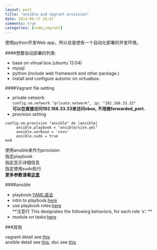 ```yaml
---
layout: post
title: "ansible and vagrant provision"
date: 2014-09-17 16:47
comments: true
categories: [code,vagrant]
---
```


使用python开发Web app，所以总是想有一个自动化部署的开发环境。

####想要自动部署的列表:

* base on vitrual box.(ubuntu 13.04)
* mysql  
* python (include web framework and other package.)  
* install and configure automic on virtualbox.

####Vagrant file setting

* private network  
`config.vm.network "private_network", ip: "192.168.33.33"`  
**可以在直接访问192.168.33.33来访问vbox, 不用做forwarded_port.**  
* provision setting
```
config.vm.provision "ansible" do |ansible|
     ansible.playbook = "ansible/site.yml"
     ansible.verbose = 'vvvv'
     ansible.sudo = true
end
```
使用ansible来作为provision  
指定playbook  
指定显示详细信息  
指定使用sudo执行  
**更多参数请看[这里](http://docs.vagrantup.com/v2/provisioning/ansible.html)**

####ansible

* playbook:[YAML语法](http://zh.wikipedia.org/zh-cn/YAML)  
* intro to playbook:[here](http://docs.ansible.com/playbooks_intro.html)  
* use playbook roles:[here](http://docs.ansible.com/playbooks_roles.html#roles)    
**注意行 This designates the following behaviors, for each role ‘x’:  **  
* module on tasks:[here](http://docs.ansible.com/list_of_commands_modules.html)

###其他

vagrant detail see [this](http://www.vagrantup.com)  
ansible detail see [this](http://www.ansible.com/home), doc see [this](http://docs.ansible.com)  
